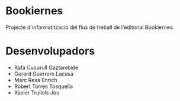 # Bookiernes
Projecte d'informatització del flux de treball de l'editorial Bookiernes.

# Desenvolupadors
- Rafa Cucurull Gaztambide
- Gerard Guerrero Lacasa
- Marc Resa Enrich
- Robert Torres Tosquella
- Xavier Trullols Jou
